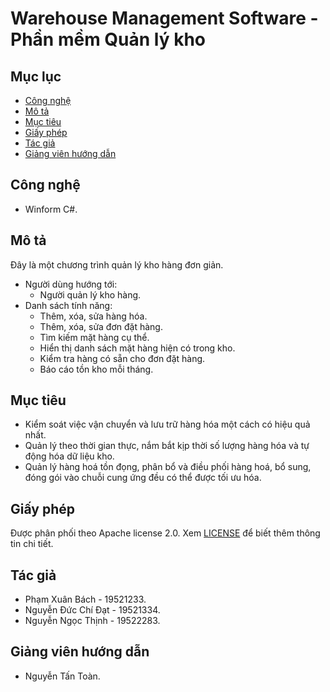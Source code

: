 # Warehouse Management Software - Phần mềm Quản lý kho

## Mục lục
- [Công nghệ](#công-nghệ)
- [Mô tả](#mô-tả)
- [Mục tiêu](#mục-tiêu)
- [Giấy phép](#giấy-phép)
- [Tác giả](#tác-giả)
- [Giảng viên hướng dẫn](#giảng-viên-hướng-dẫn)
## Công nghệ
- Winform C#.
## Mô tả
Đây là một chương trình quản lý kho hàng đơn giản.
- Người dùng hướng tới: 
  - Người quản lý kho hàng.
- Danh sách tính năng: 
  - Thêm, xóa, sửa hàng hóa.
  - Thêm, xóa, sửa đơn đặt hàng.
  - Tìm kiếm mặt hàng cụ thể.
  - Hiển thị danh sách mặt hàng hiện có trong kho.
  - Kiểm tra hàng có sẵn cho đơn đặt hàng.
  - Báo cáo tồn kho mỗi tháng.
## Mục tiêu
- Kiểm soát việc vận chuyển và lưu trữ hàng hóa một cách có hiệu quả nhất.
- Quản lý theo thời gian thực, nắm bắt kịp thời số lượng hàng hóa và tự động hóa dữ liệu kho.
- Quản lý hàng hoá tồn đọng, phân bổ và điều phối hàng hoá, bổ sung, đóng gói vào chuỗi cung ứng đều có thể được tối ưu hóa.
## Giấy phép
Được phân phối theo Apache license 2.0. Xem [LICENSE](https://www.apache.org/licenses/LICENSE-2.0) để biết thêm thông tin chi tiết.
## Tác giả
- Phạm Xuân Bách - 19521233.
- Nguyễn Đức Chí Đạt - 19521334.
- Nguyễn Ngọc Thịnh - 19522283.
## Giảng viên hướng dẫn
- Nguyễn Tấn Toàn.
